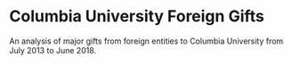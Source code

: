 # Columbia University Foreign Gifts

An analysis of major gifts from foreign entities to Columbia University from July 2013 to June 2018.
